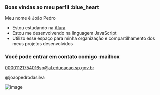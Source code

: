 ### Boas vindas ao meu perfil :blue_heart

Meu nome é João Pedro 

- Estou estudando na [Alura](https://www.alura.com.br)
- Estou me desenvolvendo na linguagem JavaScript
- Utilizo esse espaço para minha organização e compartilhamento dos meus projetos desenvolvidos

### Você pode entrar em contato comigo :mailbox

00001121754016sp@al.educacao.sp.gov.br

@joaopedrodasilva


![image](https://github.com/user-attachments/assets/ff4fa32b-30e4-4e82-b727-f81e388038bd)
